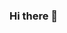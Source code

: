 ### Hi there 👋

<!--
**xnezorh/Xnezorh** is a ✨ _special_ ✨ repository because its `README.md` (this file) appears on your GitHub profile.
- 🔭 I’m currently working on foddlable
- 🌱 I’m currently learning html
- 👯 I’m looking to collaborate on -
- 🤔 I’m looking for help with DiscordInjections
- 💬 Ask me about Xnezorh#1255
- 📫 How to reach me: xnezorh@email.com
- 😄 Pronouns: -
- ⚡ Fun fact: i like dogs
-->
